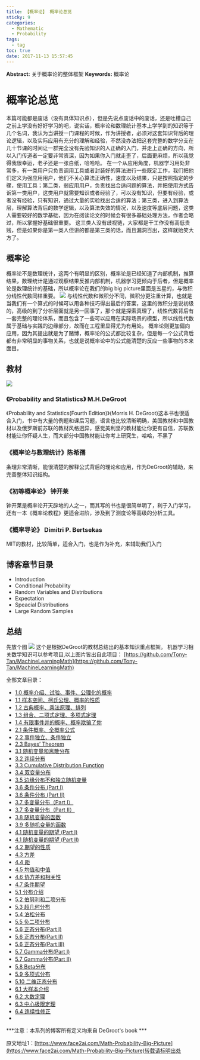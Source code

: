 ```yaml
---
title: 【概率论】 概率论总览
sticky: 9
categories:
  - Mathematic
  - Probability
tags:
  - tag
toc: true
date: 2017-11-13 15:57:45
---
```


**Abstract:** 关于概率论的整体框架
**Keywords:** 概率论

<!--more-->
# 概率论总览
本篇可能都是废话（没有具体知识点），但是先说点废话中的废话，还是吐槽自己之前上学没有好好学习的吧，说实话，概率论和数理统计基本上学学到的知识等于几个名词，我认为当讲授一门课程的时候，作为讲授者，必须对这套知识背后的理论逻辑，以及实际应用有充分的理解和经验，不然没办法把这套完整的数学分支在几十节课的时间让一群完全没有先验知识的人正确的入门，并走上正确的方向，所以入门传道者一定要非常资深，因为如果你入门就走歪了，后面更麻烦，所以我觉得我很幸运，老子还是一张白纸，哈哈哈。
在一个从应用角度，机器学习用处非常多，有一类用户只负责调用工具或者封装好的算法进行一些既定工作，我们把他们定义为强应用用户，他们不关心算法正确性，速度以及结果，只是按照指定的步骤，使用工具；第二类，弱应用用户，负责找出合适问题的算法，并把使用方式告诉第一类用户，这类用户就需要知识或者经验了，可以没有知识，但要有经验，或者没有经验，只有知识，通过大量的实验找出合适的算法；第三类，进入到算法层，理解算法背后的数学逻辑，以及算法失效的情况，以及速度等底层问题，这类人需要较好的数学基础，因为在阅读论文的时候会有很多基础处理方法，作者会略过，所以掌握好基础很重要。
这三类人没有歧视链，大家都是干工作没有高低贵贱，但是如果你是第一类人但讲的都是第三类的话，而且漏洞百出，这样就贻笑大方了。
## 概率论
概率论不是数理统计，这两个有明显的区别，概率论是已经知道了内部机制，推算结果，数理统计是通过观察结果反推内部机制，机器学习更倾向于后者，但是概率论是数理统计的基础，所以概率论在我们的big big picture里面是五星的，与微积分线性代数同样重要。
![](https://raw.githubusercontent.com/Tony-Tan/MachineLearningMath/master/Mathematic.png)
与线性代数和微积分不同，微积分更注重计算，也就是当我们有一个算式的时候可以用各种技巧得出最后的答案，这里的微积分是说初级的，高级的到了分析层面就是另一回事了，那个就是探索真理了，线性代数背后有一套完整的理论体系，而且包含了一些可以应用在实际场景的模型，所以线性代数属于基础与实践的边缘部分，故而在工程里显得尤为有用处。
概率论则更加偏向应用，因为其提出就是为了赌博，概率论的公式都比较复杂，但是每一个公式背后都有非常明显的事物关系，也就是说概率论中的公式能清楚的反应一些事物的本来面目。
## 教材
![](https://tony4ai-1251394096.cos.ap-hongkong.myqcloud.com/blog_images/Math-Probability-Big-Picture/probability_book.jpeg)
### 《Probability and Statistics》 M.H.DeGroot
《Probability and Statistics(Fourth Edition)》(Morris H. DeGroot)这本书也很适合入门，书中有大量的例题和课后习题，语言也比较清晰明确，美国教材和中国教材以及俄罗斯前苏联的教材风格迥异，感觉美利坚的教材能让你更有自信，苏联教材能让你怀疑人生，而大部分中国教材能让你考上研究生，哈哈，不黑了
### 《概率论与数理统计》陈希孺
条理非常清晰，能很清楚的解释公式背后的理论和应用，作为DeGroot的辅助，来完善整体知识结构。
### 《初等概率论》 钟开莱
钟开莱是概率论开天辟地的人之一，而其写的书也是很简单明了，利于入门学习，还有一本《概率论教程》更适合进阶，涉及到了测度论等高级的分析工具。
### 《概率导论》 Dimitri P. Bertsekas
MIT的教材，比较简单，适合入门，也是作为补充，来辅助我们入门
## 博客章节目录
- Introduction
- Conditional Probability
- Random Variables and Distributions
- Expectation
- Speacial Distributions
- Large Random Samples
## 总结
先放个图
![](https://raw.githubusercontent.com/Tony-Tan/MachineLearningMath/master/Probability.png)
这个是根据DeGroot的教材总结出的基本知识重点框架。
机器学习相关数学知识可以参考项目,以上图片皆出自此项目：
[https://github.com/Tony-Tan/MachineLearningMath](https://github.com/Tony-Tan/MachineLearningMath)

全部文章目录：
- [1.0 概率介绍、试验、事件、公理化的概率](http://www.face2ai.com/Math-Probability-1-0-Introduction/)
- [1.1 样本空间、柯氏公理、概率的性质](http://www.face2ai.com/Math-Probability-1-1-Definition-of-Probability/)
- [1.2 古典概率、乘法原理、排列](http://www.face2ai.com/Math-Probability-1-2-Counting-Methods/)
- [1.3 组合、二项式定理、多项式定理](http://www.face2ai.com/Math-Probability-1-3-Combinatorial-Methods/)
- [1.4 有限事件并的概率、概率欺骗了你](http://www.face2ai.com/Math-Probability-1-4-Union-of-Event/)
- [2.1 条件概率、全概率公式](http://face2ai.com/Math-Probability-2-1-Conditional-Probability/)
- [2.2 事件独立、条件独立](http://www.face2ai.com/Math-Probability-2-2-Independent-Events/)
- [2.3 Bayes’ Theorem](http://www.face2ai.com/Math-Probability-2-3-Bayes-Teorem/)
- [3.1 随机变量和离散分布](http://www.face2ai.com/Math-Probability-3-1-Random-Variables-and-Discrete-Distributions/)
- [3.2 连续分布](http://www.face2ai.com/Math-Probability-3-2-Continuous-Distribution/)
- [3.3 Cumulative Distribution Function](http://www.face2ai.com/Math-Probability-3-3-Cumulative-Distribution-Function/)
- [3.4 双变量分布](http://www.face2ai.com/Math-Probability-3-4-Bivariate-Distribution/)
- [3.5 边缘分布不和独立随机变量](http://www.face2ai.com/Math-Probability-3-5-Marginal-Distributions/)
- [3.6 条件分布 (Part I)](http://www.face2ai.com/Math-Probability-3-6-Conditional-Distributions-P1/)
- [3.6 条件分布 (Part II)](http://www.face2ai.com/Math-Probability-3-6-Conditional-Distributions-P2/)
- [3.7 多变量分布（Part I）](http://face2ai.com/Math-Probability-3-7-Multivariate-Distributions-P1/)
- [3.7 多变量分布（Part II）](http://www.face2ai.com/Math-Probability-3-7-Multivariate-Distributions-P2/)
- [3.8 随机变量的函数](http://www.face2ai.com/Math-Probability-3-8-Fuctions-of-a-Random-Variable/ )
- [3.9 多随机变量的函数](http://www.face2ai.com/Math-Probability-3-9-Functions-of-Two-or-More-Random-Variables/)
- [4.1 随机变量的期望 (Part I)](http://www.face2ai.com/Math-Probability-4-1-The-Expectation-of-a-Random-Variable-P1/)
- [4.1 随机变量的期望 (Part II)](http://www.face2ai.com/Math-Probability-4-1-The-Expectation-of-a-Random-Variable-P2/)
- [4.2 期望的性质](http://www.face2ai.com/Math-Probability-4-2-Properties-of-Expectations/)
- [4.3 方差](http://www.face2ai.com/Math-Probability-4-3-Variance/)
- [4.4 距](http://www.face2ai.com/Math-Probability-4-4-Moments/)
- [4.5 均值和中值](http://www.face2ai.com/Math-Probability-4-5-The-Mean-and-the-Median/)
- [4.6 协方差和相关性](http://www.face2ai.com/Math-Probability-4-6-Covariance-and-Correlation/)
- [4.7 条件期望](http://www.face2ai.com/Math-Probability-4-7-Conditional-Expectation/)
- [5.1 分布介绍](http://www.face2ai.com/Math-Probability-5-1-Special-Distributions/)
- [5.2 伯努利和二项分布](http://www.face2ai.com/Math-Probability-5-2-the-Bernoulli-and-Binomial-Distributions/)
- [5.3 超几何分布](http://www.face2ai.com/Math-Probability-5-3-The-Hypergeomtirc-Distribution/)
- [5.4 泊松分布](http://www.face2ai.com/Math-Probability-5-4-The-Poisson-Distribution/)
- [5.5 负二项分布](http://www.face2ai.com/Math-Probability-5-5-The-Negative-Binomial-Distribution/)
- [5.6 正态分布(Part I)](http://www.face2ai.com/Math-Probability-5-6-The-Normal-Distributions-P1/)
- [5.6 正态分布(Part II)](http://www.face2ai.com/Math-Probability-5-6-The-Normal-Distributions-P2/)
- [5.6 正态分布(Part III)](http://www.face2ai.com/Math-Probability-5-6-The-Normal-Distributions-P3/)
- [5.7 Gamma分布(Part I)](http://www.face2ai.com/Math-Probability-5-7-The-Gamma-Distributions-P1/)
- [5.7 Gamma分布(Part II)](http://face2ai.com/Math-Probability-5-7-The-Gamma-Distributions-P2/)
- [5.8 Beta分布](http://face2ai.com/Math-Probability-5-8-The-Beta-Distribution/)
- [5.9 多项式分布](http://face2ai.com/Math-Probability-5-9-Multinomial-Distribution/)
- [5.10 二维正态分布](http://face2ai.com/Math-Probability-5-10-The-Bivariate-Normal-Distributions/)
- [6.1 大样本介绍](http://face2ai.com/Math-Probability-6-1-Large-Random-Samples-Introduction/)
- [6.2 大数定理](http://face2ai.com/Math-Probability-6-2-The-Law-of-Large-Numbers/)
- [6.3 中心极限定理](http://face2ai.com/Math-Probability-6-3-The-Central-Limit-Theorem/)
- [6.4 连续性修正](http://face2ai.com/Math-Probability-6-4-The-Correction-for-Continuity/)
-
***注意：本系列的博客所有定义均来自 DeGroot's book ***





原文地址1：[https://www.face2ai.com/Math-Probability-Big-Picture](https://www.face2ai.com/Math-Probability-Big-Picture)转载请标明出处
